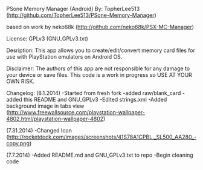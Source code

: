 PSone Memory Manager (Android)
By: TopherLee513
(http://github.com/TopherLee513/PSone-Memory-Manager)

based on work by neko68k
(http://github.com/neko68k/PSX-MC-Manager)

License: GPLv3 (GNU_GPLv3.txt)

Desription: This app allows you to create/edit/convert memory card files for use with PlayStation emulators on Android OS.

Disclaimer: The authors of this app are not responsible for any damage to your device or save files. This code is a work in progress so USE AT YOUR OWN RISK.

Changelog: 
(8.1.2014)
-Started from fresh fork
-added raw/blank_card
-added this README and GNU_GPLv3
-Edited strings.xml
-Added background image in tabs view (http://www.freewallsource.com/playstation-wallpaper-4802.html/playstation-wallpaper-4802)

(7.31.2014)
-Changed Icon (http://rocketdock.com/images/screenshots/41S78A1CPBL._SL500_AA280_-copy.png)

(7.7.2014)
-Added README.md and GNU_GPLv3.txt to repo
-Begin cleaning code
